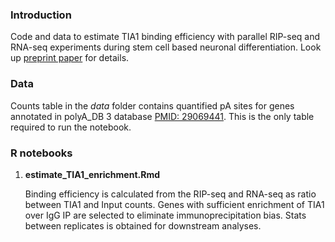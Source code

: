 ### Introduction
Code and data to estimate TIA1 binding efficiency with parallel RIP-seq and RNA-seq experiments during stem cell based neuronal differentiation. Look up [preprint paper](https://www.biorxiv.org/content/10.1101/2021.01.26.428265v1) for details.

### Data
Counts table in the *data* folder contains quantified pA sites for genes annotated in polyA_DB 3 database [PMID: 29069441](https://www.ncbi.nlm.nih.gov/pmc/articles/PMC5753232/). This is the only table required to run the notebook.

### R notebooks
1. **estimate_TIA1_enrichment.Rmd**

   Binding efficiency is calculated from the RIP-seq and RNA-seq as ratio between TIA1 and Input counts. Genes with sufficient enrichment of TIA1 over IgG IP are selected to eliminate immunoprecipitation bias. Stats between replicates is obtained for downstream analyses.

